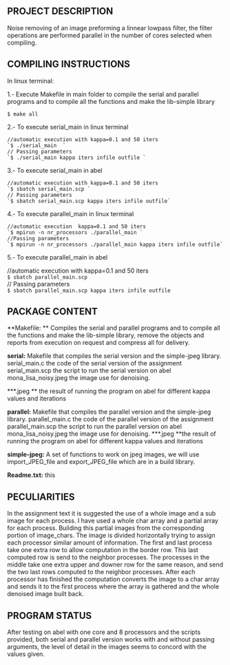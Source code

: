 ## PROJECT DESCRIPTION

Noise removing of an image preforming a linnear lowpass filter, the filter 
operations are performed parallel in the number of cores selected when 
compiling.


## COMPILING INSTRUCTIONS       

In linux terminal: 

1.- Execute Makefile in main folder to compile the serial and parallel programs 
and to compile all the functions and make the lib-simple library	

`$ make all`  

2.-  To execute serial_main in linux terminal  

	//automatic execution with kappa=0.1 and 50 iters  
	`$ ./serial_main  `  
	// Passing parameters  
	`$ ./serial_main kappa iters infile outfile `  

3.-  To execute serial_main in abel  

	//automatic execution with kappa=0.1 and 50 iters  
	`$ sbatch serial_main.scp `  
	// Passing parameters  
   	`$ sbatch serial_main.scp kappa iters infile outfile`   

4.-  To execute parallel_main in linux terminal  

	//automatic execution  kappa=0.1 and 50 iters  
	`$ mpirun -n nr_processors ./parallel_main `   
	//Passing parameters  
	`$ mpirun -n nr_processors ./parallel_main kappa iters infile outfile`   


5.-  To execute parallel_main in abel  

//automatic execution with kappa=0.1 and 50 iters  
`$ sbatch parallel_main.scp`  
// Passing parameters  
`$ sbatch parallel_main.scp kappa iters infile outfile` 

## PACKAGE CONTENT        

**Makefile: **
Compiles the serial and parallel programs and to compile all the functions and make  the lib-simple library, remove the objects and reports from execution on request and compress all for delivery.

**serial:**
Makefile that compiles the serial version and the simple-jpeg library. serial_main.c the code of the serial version of the assignment serial_main.scp  the script to run the serial version on abel mona_lisa_noisy.jpeg the image use for denoising. 

***.jpeg  ** the result of running the program on abel for different kappa values and iterations

**parallel:**
Makefile that compiles the parallel version and the simple-jpeg library.
parallel_main.c the code of the parallel version of the assignment
parallel_main.scp  the script to run the parallel version on abel
mona_lisa_noisy.jpeg the image use for denoising.
***.jpeg  **the result of running the program on abel for different kappa values and iterations


**simple-jpeg:**
A set of functions to work on jpeg images, we will use import_JPEG_file and export_JPEG_file which are in a build library.


**Readme.txt:**
this

## PECULIARITIES          

In the assignment text it is suggested the use of a whole image  and a sub image for each process. I have used a whole char array and a partial array for each process. Building this partial images from the corresponding portion of image_chars. The image is divided horizontally trying to assign each processor similar amount of information.
The first and last process take one extra row to allow computation in the border row. This last computed row is send to the neighbor processes. The processes in the middle take one extra upper and downer row for the same reason, and send the two last rows  computed to the neighbor processes.
After each processor has finished the computation converts the image to a char array and sends it to the first process where the array is gathered and the whole denoised image built back.
 

## PROGRAM   STATUS       

After testing on abel with one core and 8 processors and the scripts provided, both  serial and parallel version works with and without passing arguments, the level of  detail in the images seems to concord with the values given.
